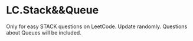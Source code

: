 # LC.Stack&&Queue
Only for easy STACK questions on LeetCode. Update randomly. 
Questions about Queues will be included.
